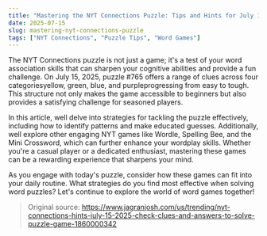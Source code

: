 ```yaml
---
title: "Mastering the NYT Connections Puzzle: Tips and Hints for July 15, 2025"
date: 2025-07-15
slug: mastering-nyt-connections-puzzle
tags: ["NYT Connections", "Puzzle Tips", "Word Games"]
---
```


The NYT Connections puzzle is not just a game; it's a test of your word association skills that can sharpen your cognitive abilities and provide a fun challenge. On July 15, 2025, puzzle #765 offers a range of clues across four categoriesyellow, green, blue, and purpleprogressing from easy to tough. This structure not only makes the game accessible to beginners but also provides a satisfying challenge for seasoned players.

In this article, well delve into strategies for tackling the puzzle effectively, including how to identify patterns and make educated guesses. Additionally, well explore other engaging NYT games like Wordle, Spelling Bee, and the Mini Crossword, which can further enhance your wordplay skills. Whether you're a casual player or a dedicated enthusiast, mastering these games can be a rewarding experience that sharpens your mind.

As you engage with today's puzzle, consider how these games can fit into your daily routine. What strategies do you find most effective when solving word puzzles? Let's continue to explore the world of word games together!
> Original source: https://www.jagranjosh.com/us/trending/nyt-connections-hints-july-15-2025-check-clues-and-answers-to-solve-puzzle-game-1860000342